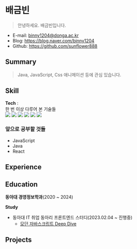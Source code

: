 # 배금빈
> 안녕하세요. 배금빈입니다. 
- E-mail: binny1204@donga.ac.kr
- Blog: https://blog.naver.com/binny1204
- Github: https://github.com/sunflower888


## Summary
> Java, JavaScript, Css 애니메이션 등에 관심 있습니다. 

## Skill

**Tech** :  
한 번 이상 다루어 본 기술들   
<img src="https://img.shields.io/badge/html5-E34F26?style=for-the-badge&logo=html5&logoColor=white">   <img src="https://img.shields.io/badge/css-1572B6?style=for-the-badge&logo=css3&logoColor=white">  <img src="https://img.shields.io/badge/javascript-F7DF1E?style=for-the-badge&logo=javascript&logoColor=black">   <img src="https://img.shields.io/badge/react-61DAFB?style=for-the-badge&logo=react&logoColor=black"> <img src="https://img.shields.io/badge/python-3776AB?style=for-the-badge&logo=python&logoColor=white"> <img src="https://img.shields.io/badge/java-007396?style=for-the-badge&logo=java&logoColor=white"> 


### 앞으로 공부할 것들
- JavaScript
- Java
- React


## Experience


## Education  

**동아대 경영정보학과**(2020 ~ 2024)  


**Study**
- 동아대 IT 취업 동아리 프론트엔드 스터디(2023.02.04 ~ 진행중)
  - [모던 자바스크립트 Deep Dive](https://www.google.co.kr/search?q=%EB%AA%A8%EB%8D%98+%EC%9E%90%EB%B0%94%EC%8A%A4%ED%81%AC%EB%A6%BD%ED%8A%B8+deep+dive&source=hp&ei=pHtOZImzKMWG2roPlbCggAM&iflsig=AOEireoAAAAAZE6JtFxko7ftZWr2mYhloiwlxstOGwBS&ved=0ahUKEwiJlZXx6NH-AhVFg1YBHRUYCDAQ4dUDCAs&uact=5&oq=%EB%AA%A8%EB%8D%98+%EC%9E%90%EB%B0%94%EC%8A%A4%ED%81%AC%EB%A6%BD%ED%8A%B8+deep+dive&gs_lcp=Cgdnd3Mtd2l6EAMyBQgAEIAEMgUIABCABDIFCAAQgAQyBQgAEIAEMgUIABCABDIFCAAQgAQyBQgAEIAEMgUIABCABDIFCAAQgAQyBQgAEIAEOggIABCABBCxAzoECC4QAzoLCAAQgAQQsQMQgwE6CwguEIAEELEDEIMBOgsILhCABBDHARCvAToICC4QgAQQ1AI6BQguEIAEOggILhCABBCxAzoLCC4QgAQQxwEQ0QNQvQdYqMQBYLDHAWgIcAB4AIABkQGIAbINkgEEMC4xNJgBAKABAaABArABAA&sclient=gws-wiz)

## Projects
